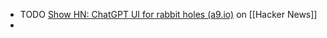 - TODO [Show HN: ChatGPT UI for rabbit holes (a9.io)](https://news.ycombinator.com/item?id=40522844) on [[Hacker News]]
-